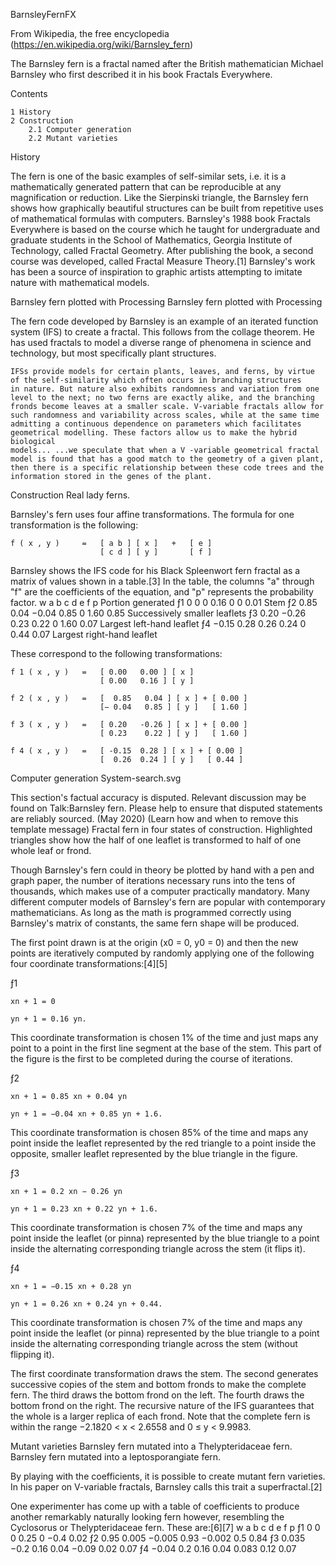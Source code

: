 BarnsleyFernFX

From Wikipedia, the free encyclopedia (https://en.wikipedia.org/wiki/Barnsley_fern)

The Barnsley fern is a fractal named after the British mathematician Michael Barnsley who first described it in his book Fractals Everywhere.

Contents

    1 History
    2 Construction
        2.1 Computer generation
        2.2 Mutant varieties

History

The fern is one of the basic examples of self-similar sets, i.e. it is a mathematically generated pattern that can be reproducible at any 
magnification or reduction. Like the Sierpinski triangle, the Barnsley fern shows how graphically beautiful structures can be built from 
repetitive uses of mathematical formulas with computers. Barnsley's 1988 book Fractals Everywhere is based on the course which he taught 
for undergraduate and graduate students in the School of Mathematics, Georgia Institute of Technology, called Fractal Geometry. After 
publishing the book, a second course was developed, called Fractal Measure Theory.[1] Barnsley's work has been a source of inspiration 
to graphic artists attempting to imitate nature with mathematical models.

Barnsley fern plotted with Processing
Barnsley fern plotted with Processing

The fern code developed by Barnsley is an example of an iterated function system (IFS) to create a fractal. This follows from the collage 
theorem. He has used fractals to model a diverse range of phenomena in science and technology, but most specifically plant structures.

    IFSs provide models for certain plants, leaves, and ferns, by virtue of the self-similarity which often occurs in branching structures 
    in nature. But nature also exhibits randomness and variation from one level to the next; no two ferns are exactly alike, and the branching 
    fronds become leaves at a smaller scale. V-variable fractals allow for such randomness and variability across scales, while at the same time 
    admitting a continuous dependence on parameters which facilitates geometrical modelling. These factors allow us to make the hybrid biological 
    models... ...we speculate that when a V -variable geometrical fractal model is found that has a good match to the geometry of a given plant, 
    then there is a specific relationship between these code trees and the information stored in the genes of the plant.

Construction
Real lady ferns.

Barnsley's fern uses four affine transformations. The formula for one transformation is the following:

    f ( x , y )     =   [ a b ] [ x ]   +   [ e ] 
                        [ c d ] [ y ]       [ f ] 

Barnsley shows the IFS code for his Black Spleenwort fern fractal as a matrix of values shown in a table.[3] In the table, the columns "a" through "f" 
are the coefficients of the equation, and "p" represents the probability factor.
    w 	    a 	    b 	    c 	    d 	    e 	    f 	    p 	    Portion generated
    ƒ1 	    0 	    0 	    0 	    0.16 	0 	    0 	    0.01 	Stem
    ƒ2 	    0.85 	0.04 	−0.04 	0.85 	0 	    1.60 	0.85 	Successively smaller leaflets
    ƒ3 	    0.20 	−0.26 	0.23 	0.22 	0 	    1.60 	0.07 	Largest left-hand leaflet
    ƒ4 	    −0.15 	0.28 	0.26 	0.24 	0 	    0.44 	0.07 	Largest right-hand leaflet

These correspond to the following transformations:

    f 1 ( x , y )   =   [ 0.00   0.00 ] [ x ]
                        [ 0.00   0.16 ] [ y ]

    f 2 ( x , y )   =   [  0.85   0.04 ] [ x ] + [ 0.00 ]
                        [− 0.04   0.85 ] [ y ]   [ 1.60 ]

    f 3 ( x , y )   =   [ 0.20   -0.26 ] [ x ] + [ 0.00 ]
                        [ 0.23    0.22 ] [ y ]   [ 1.60 ]

    f 4 ( x , y )   =   [ -0.15  0.28 ] [ x ] + [ 0.00 ]
                        [  0.26  0.24 ] [ y ]   [ 0.44 ]
Computer generation
System-search.svg
	
This section's factual accuracy is disputed. Relevant discussion may be found on Talk:Barnsley fern. Please help to ensure that disputed statements 
are reliably sourced. (May 2020) (Learn how and when to remove this template message) Fractal fern in four states of construction. Highlighted triangles 
show how the half of one leaflet is transformed to half of one whole leaf or frond.

Though Barnsley's fern could in theory be plotted by hand with a pen and graph paper, the number of iterations necessary runs into the tens of thousands, 
which makes use of a computer practically mandatory. Many different computer models of Barnsley's fern are popular with contemporary mathematicians. 
As long as the math is programmed correctly using Barnsley's matrix of constants, the same fern shape will be produced.

The first point drawn is at the origin (x0 = 0, y0 = 0) and then the new points are iteratively computed by randomly applying one of the following 
four coordinate transformations:[4][5]

ƒ1

    xn + 1 = 0

    yn + 1 = 0.16 yn.

This coordinate transformation is chosen 1% of the time and just maps any point to a point in the first line segment at the base of the stem. This 
part of the figure is the first to be completed during the course of iterations.


ƒ2

    xn + 1 = 0.85 xn + 0.04 yn

    yn + 1 = −0.04 xn + 0.85 yn + 1.6.

This coordinate transformation is chosen 85% of the time and maps any point inside the leaflet represented by the red triangle to a point inside 
the opposite, smaller leaflet represented by the blue triangle in the figure.

ƒ3

    xn + 1 = 0.2 xn − 0.26 yn

    yn + 1 = 0.23 xn + 0.22 yn + 1.6.

This coordinate transformation is chosen 7% of the time and maps any point inside the leaflet (or pinna) represented by the blue triangle to a 
point inside the alternating corresponding triangle across the stem (it flips it).

ƒ4

    xn + 1 = −0.15 xn + 0.28 yn

    yn + 1 = 0.26 xn + 0.24 yn + 0.44.

This coordinate transformation is chosen 7% of the time and maps any point inside the leaflet (or pinna) represented by the blue triangle to a 
point inside the alternating corresponding triangle across the stem (without flipping it).

The first coordinate transformation draws the stem. The second generates successive copies of the stem and bottom fronds to make the complete 
fern. The third draws the bottom frond on the left. The fourth draws the bottom frond on the right. The recursive nature of the IFS guarantees 
that the whole is a larger replica of each frond. Note that the complete fern is within the range −2.1820 < x < 2.6558 and 0 ≤ y < 9.9983.

Mutant varieties
Barnsley fern mutated into a Thelypteridaceae fern.
Barnsley fern mutated into a leptosporangiate fern.

By playing with the coefficients, it is possible to create mutant fern varieties. In his paper on V-variable fractals, Barnsley calls this 
trait a superfractal.[2]

One experimenter has come up with a table of coefficients to produce another remarkably naturally looking fern however, resembling the Cyclosorus or Thelypteridaceae fern. These are:[6][7]
w 	    a 	    b 	    c 	    d       e 	    f 	    p
ƒ1 	    0 	    0    	0 	    0.25 	0 	    −0.4 	0.02
ƒ2 	    0.95 	0.005 	−0.005 	0.93 	−0.002 	0.5 	0.84
ƒ3 	    0.035 	−0.2 	0.16 	0.04 	−0.09 	0.02 	0.07
ƒ4 	    −0.04 	0.2 	0.16 	0.04 	0.083 	0.12 	0.07